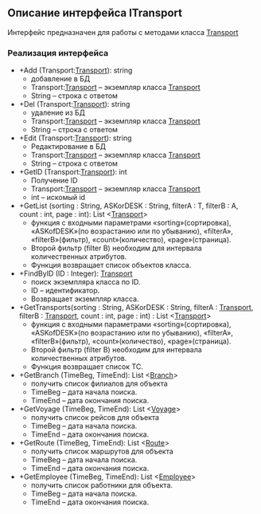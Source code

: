## Описание интерфейса ITransport

Интерфейс предназначен для работы с методами класса [Transport](Transport.md)

### Реализация интерфейса

+ +Add (Transport:[Transport](Transport.md)): string
  + добавление в БД
  + Transport:[Transport](Transport.md) – экземпляр класса [Transport](Transport.md)
  + String – строка с ответом
+ +Del (Transport:[Transport](Transport.md)): string
  + удаление из БД
  + Transport:[Transport](Transport.md) – экземпляр класса [Transport](Transport.md)
  + String – строка с ответом
+ +Edit (Transport:[Transport](Transport.md)): string
  + Редактирование в БД
  + Transport:[Transport](Transport.md) – экземпляр класса [Transport](Transport.md)
  + String – строка с ответом
+ +GetID (Transport:[Transport](Transport.md)): int
  + Получение ID
  + Transport:[Transport](Transport.md) – экземпляр класса [Transport](Transport.md)
  + int – искомый id 
+ +GetList (sorting : String, ASKorDESK : String, filterA : T, filterB : A, count : int, page : int): List <[Transport](Transport.md)>
  + функция с входными параметрами «sorting»(сортировка), «ASKofDESK»(по возрастанию или по убыванию), «filterA», «filterB»(фильтр), «count»(количество), «page»(страница).
  + Второй фильтр (filter B) необходим для интервала количественных атрибутов.
  + Функция возвращает список объектов класса.
+ +FindByID (ID : Integer): [Transport](Transport.md)
  + поиск экземпляра класса по ID.
  + ID – идентификатор.
  + Возвращает экземпляр класса.
+ +GetTransports(sorting : String, ASKorDESK : String, filterA : [Transport](Transport.md), filterB : [Transport](Transport.md), count : int, page : int) : List <[Transport](Transport.md)>
  + функция с входными параметрами «sorting»(сортировка), «ASKofDESK»(по возрастанию или по убыванию), «filterA», «filterB»(фильтр), «count»(количество), «page»(страница).
  + Второй фильтр (filter B) необходим для интервала количественных атрибутов.
  + Функция возвращает список ТС.
+ +GetBranch (TimeBeg, TimeEnd): List <[Branch](Branch.md)>
  + получить список филиалов для объекта
  + TimeBeg – дата начала поиска.
  + TimeEnd – дата окончания поиска.
+ +GetVoyage (TimeBeg, TimeEnd): List <[Voyage](Voyage.md)>
  + получить список рейсов для объекта
  + TimeBeg – дата начала поиска.
  + TimeEnd – дата окончания поиска.
+ +GetRoute (TimeBeg, TimeEnd): List <[Route](Route.md)>
  + получить список маршрутов для объекта
  + TimeBeg – дата начала поиска.
  + TimeEnd – дата окончания поиска.
+ +GetEmployee (TimeBeg, TimeEnd): List <[Employee](Employee.md)>
  + получить список работники для объекта.
  + TimeBeg – дата начала поиска.
  + TimeEnd – дата окончания поиска.
